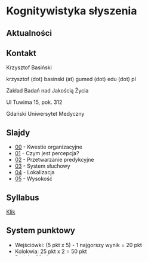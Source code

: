 # Kognitywistyka słyszenia



## Aktualności


## Kontakt

Krzysztof Basiński

krzysztof (dot) basinski (at) gumed (dot) edu (dot) pl

Zakład Badań nad Jakością Życia

Ul Tuwima 15, pok. 312

Gdański Uniwersytet Medyczny


## Slajdy

- [00](00.html) - Kwestie organizacyjne
- [01](01.html) - Czym jest percepcja?
- [02](02.html) - Przetwarzanie predykcyjne
- [03](03.html) - System słuchowy
- [04](04.html) - Lokalizacja
- [05](05.html) - Wysokość

## Syllabus

[Klik](syllabus.pdf)

## System punktowy

- Wejściówki: (5 pkt x 5) - 1 najgorszy wynik  = 20 pkt
- Kolokwia: 25 pkt x 2 = 50 pkt
- Projekt: 30 pkt

## Literatura

#### Zajęcia 8

Obiecałem, że ma być lekko, łatwo i przyjemnie, więc proszę bardzo: waszym zadaniem jest zobaczyć i przetrawić te dwa krótkie wykłady, których autorami są dwa niekwestionowane autorytety w dziedzinie: [Steven Pinker](https://en.wikipedia.org/wiki/Steven_Pinker) oraz [Henkjan Honing](https://en.wikipedia.org/wiki/Henkjan_Honing), zajmujący w dużej mierze przeciwstawne stanowiska:

[Musical Appreciation, Byproduct or Adaptation - Dawkins Interviews Steven Pinker](https://www.youtube.com/watch?v=pj5oqYKI9xo)

[TEDxAmsterdam 2011 - Henkjan Honing - What makes us musical animals?](https://www.youtube.com/watch?v=EU7HcV83RXc)

#### Zajęcia 7

Oxenham, A. J. (2012). Pitch perception. Journal of Neuroscience, 32(39), 13335–13338. https://doi.org/10.1523/JNEUROSCI.3815-12.2012 [pdf](https://www.jneurosci.org/content/jneuro/32/39/13335.full.pdf)

#### Zajęcia 4 i 5

Warren, R. (2010) Sound and the auditory system. Str. 1-22. W: Auditory Perception. An Analysis and Synthesis. Cambridge: Cambridge University Press.

#### Zajęcia 2

[Intuitions on predictive coding (...)](https://medium.com/@solopchuk/intuitions-on-predictive-coding-and-the-free-energy-principle-3fc5bcedc754)



## Prezentacje zaliczeniowe

1. Puschmann, S., Baillet, S., & Zatorre, R. J. (2019). Musicians at the Cocktail Party: Neural Substrates of Musical Training during Selective Listening in Multispeaker Situations. Cerebral Cortex, 29(8), 3253–3265. [pdf](https://www.zlab.mcgill.ca/publications/docs/bhy193.pdf)

2. Albouy, P., Benjamin, L., Morillon, B., & Zatorre, R. J. (2020). Distinct sensitivity to spectrotemporal modulation supports brain asymmetry for speech and melody. Science, 367(6481), 1043–1047. [pdf](https://www.zlab.mcgill.ca/publications/docs/albouy_et_al_science_2020.pdf)

3. Jacoby, N., Undurraga, E. A., McPherson, M. J., Valdés, J., Ossandón, T., & McDermott, J. H. (2019). Universal and Non-universal Features of Musical Pitch Perception Revealed by Singing. Current Biology, 29(19), 3229-3243.e12. https://doi.org/10.1016/j.cub.2019.08.020 [pdf](http://mcdermottlab.mit.edu/papers/Jacoby_etal_2019_Bolivia_sung_reproduction.pdf)

4. Jacoby, N., & McDermott, J. H. (2017). Integer Ratio Priors on Musical Rhythm Revealed Cross-culturally by Iterated Reproduction. Current Biology, 27(3), 359–370. [pdf](http://mcdermottlab.mit.edu/papers/Jacoby_McDermott_2017_iterated_rhythm.pdf)

5. Quiroga-Martinez, D. R., Hansen, N. C., Højlund, A., Pearce, M., Brattico, E., & Vuust, P. (2020). Decomposing neural responses to melodic surprise in musicians and non-musicians: Evidence for a hierarchy of predictions in the auditory system. NeuroImage, 215(February). [pdf](https://www.sciencedirect.com/science/article/pii/S1053811920303037)

6. Basiński K, Zdun-Ryżewska A and Majkowicz M (2018) The Role of Musical Attributes in Music-Induced Analgesia: A Preliminary Brief Report. Front. Psychol. 9:1761. doi: 10.3389/fpsyg.2018.01761 [pdf](https://www.frontiersin.org/articles/10.3389/fpsyg.2018.01761/full)


7. Iversen, J. R., Repp, B. H., & Patel, A. D. (2009). Top-down control of rhythm perception modulates early auditory responses. In Annals of the New York Academy of Sciences (Vol. 1169, pp. 58–73). https://doi.org/10.1111/j.1749-6632.2009.04579.x [pdf](http://citeseerx.ist.psu.edu/viewdoc/download?doi=10.1.1.371.4601&rep=rep1&type=pdf)

8. Salimpoor, V. N., van den Bosch, I., Kovacevic, N., McIntosh, A. R., Dagher, A., & Zatorre, R. J. (2013). Interactions between the nucleus accumbens and auditory cortices predict music reward value. Science (New York, N.Y.), 340(6129), 216–219. https://doi.org/10.1126/science.1231059 [pdf](https://pdfs.semanticscholar.org/69e0/2872c5a8addb7d20b079e826ef51da56a7f8.pdf)

9. Zion-Golumbic, E., Deouell, L. Y., Whalen, D. H., & Bentin, S. (2007). Representation of harmonic frequencies in auditory memory: A mismatch negativity study. Psychophysiology, 44(5), 671–679. https://doi.org/10.1111/j.1469-8986.2007.00554.x [pdf](http://www.cel.huji.ac.il/publications/pdfs/Zion_Golumbic_et_al_Psychophysiology.pdf)

10. Concina, G., Renna, A., Grosso, A., & Sacchetti, B. (2019). The auditory cortex and the emotional valence of sounds. Neuroscience and Biobehavioral Reviews, 98(January), 256–264. https://doi.org/10.1016/j.neubiorev.2019.01. (w razie kłopotów z dostępem, napiszcie do mnie)

11. Denham, S. L., & Winkler, I. (2020). Predictive coding in auditory perception: challenges and unresolved questions. European Journal of Neuroscience, 51(5), 1151–1160. https://doi.org/10.1111/ejn.13802 [pdf](https://dspace.plymouth.ac.uk/bitstream/handle/10026.1/10562/Denham_et_al-2017-European_Journal_of_Neuroscience.pdf?sequence=1&isAllowed=y)

12. Pando-Naude, V., Barrios, F. A., Alcauter, S., Pasaye, E. H., Vase, L., Brattico, E., … Garza-Villarreal, E. A. (2019). Functional connectivity of music-induced analgesia in fibromyalgia. Scientific Reports, 9(1), 1–17. [pdf](https://doi.org/10.1038/s41598-019-51990-4)

13. Rentfrow, P. J., Goldberg, L. R., & Levitin, D. J. (2011). The structure of musical preferences: a five-factor model. Journal of Personality and Social Psychology, 100(6), 1139–1157. https://doi.org/10.1037/a0022406 [pdf](https://www.ncbi.nlm.nih.gov/pmc/articles/pmc3138530/)

14. Arnal, L. H., Kleinschmidt, A., Spinelli, L., Giraud, A. L., & Mégevand, P. (2019). The rough sound of salience enhances aversion through neural synchronisation. Nature Communications, 10(1), 1–12. https://doi.org/10.1038/s41467-019-11626-7 [pdf](https://scholar.google.pl/scholar?output=instlink&q=info:Y7bmHd_xLr4J:scholar.google.com/&hl=pl&as_sdt=0,5&scillfp=17871337078178099792&oi=lle)

15. Koelsch, S., Vuust, P., & Friston, K. (2019). Predictive Processes and the Peculiar Case of Music. Trends in Cognitive Sciences, 23(1), 63–77. https://doi.org/10.1016/j.tics.2018.10.006 [pdf](https://discovery.ucl.ac.uk/id/eprint/10067144/9/Friston_PC_music_FINAL.pdf)

16. van der Heijden, K., Rauschecker, J. P., de Gelder, B., & Formisano, E. (2019). Cortical mechanisms of spatial hearing. Nature Reviews Neuroscience, 20(10), 609–623. https://doi.org/10.1038/s41583-019-0206-5 (gdyby był kłopot z dostępem, napiszcie do mnie

17. Hole, J., Hirsch, M., Ball, E., & Meads, C. (2015). Music as an aid for postoperative recovery in adults: a systematic review and meta-analysis. The Lancet, 6736(15), 1–13. https://doi.org/10.1016/S0140-6736(15)60169-6 [pdf](http://qmro.qmul.ac.uk/xmlui/bitstream/handle/123456789/36863/Hole%20et%20al.%202015.%20Music%20as%20an%20aid%20for%20postoperative%20recovery.pdf?sequence=1)


18. Tian, X., Ding, N., Teng, X., Bai, F., & Poeppel, D. (2018). Imagined speech influences perceived loudness of sound. Nature Human Behaviour, 2(3), 225–234. https://doi.org/10.1038/s41562-018-0305-8 [pdf](https://slangscience.github.io/slang/papers/Tian_etal_2018_Nat_Hum_Beh.pdf)